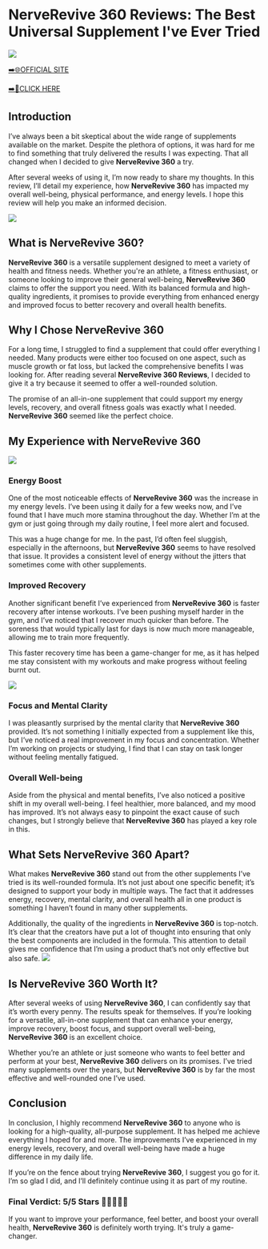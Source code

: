 # NerveRevive 360 Reviews: The Best Universal Supplement I've Ever Tried

[![](https://static.vecteezy.com/system/resources/thumbnails/019/896/014/small/buy-now-gradient-button-with-cart-symbol-buy-now-illustration-png.png)](https://edetoop.top/lander/sugarpreland-1/nerverevive360.html) 

[➡️🌐OFFICIAL SITE](https://edetoop.top/lander/sugarpreland-1/nerverevive360.html) 

[➡️🔗CLICK HERE](https://edetoop.top/lander/sugarpreland-1/nerverevive360.html) 


## Introduction

I’ve always been a bit skeptical about the wide range of supplements available on the market. Despite the plethora of options, it was hard for me to find something that truly delivered the results I was expecting. That all changed when I decided to give **NerveRevive 360** a try.

After several weeks of using it, I’m now ready to share my thoughts. In this review, I’ll detail my experience, how **NerveRevive 360** has impacted my overall well-being, physical performance, and energy levels. I hope this review will help you make an informed decision. 

[![](https://wallpapers.com/images/hd/red-order-now-button-udg4jcj4arvn8b0n-2.png)](https://edetoop.top/lander/sugarpreland-1/nerverevive360.html)  

## What is NerveRevive 360?

**NerveRevive 360** is a versatile supplement designed to meet a variety of health and fitness needs. Whether you're an athlete, a fitness enthusiast, or someone looking to improve their general well-being, **NerveRevive 360** claims to offer the support you need. With its balanced formula and high-quality ingredients, it promises to provide everything from enhanced energy and improved focus to better recovery and overall health benefits.

## Why I Chose NerveRevive 360

For a long time, I struggled to find a supplement that could offer everything I needed. Many products were either too focused on one aspect, such as muscle growth or fat loss, but lacked the comprehensive benefits I was looking for. After reading several **NerveRevive 360 Reviews**, I decided to give it a try because it seemed to offer a well-rounded solution.

The promise of an all-in-one supplement that could support my energy levels, recovery, and overall fitness goals was exactly what I needed. **NerveRevive 360** seemed like the perfect choice.

## My Experience with NerveRevive 360

[![](https://static.vecteezy.com/system/resources/thumbnails/019/896/014/small/buy-now-gradient-button-with-cart-symbol-buy-now-illustration-png.png)](https://edetoop.top/lander/sugarpreland-1/nerverevive360.html)

### Energy Boost

One of the most noticeable effects of **NerveRevive 360** was the increase in my energy levels. I’ve been using it daily for a few weeks now, and I’ve found that I have much more stamina throughout the day. Whether I’m at the gym or just going through my daily routine, I feel more alert and focused.

This was a huge change for me. In the past, I’d often feel sluggish, especially in the afternoons, but **NerveRevive 360** seems to have resolved that issue. It provides a consistent level of energy without the jitters that sometimes come with other supplements.

### Improved Recovery

Another significant benefit I’ve experienced from **NerveRevive 360** is faster recovery after intense workouts. I’ve been pushing myself harder in the gym, and I’ve noticed that I recover much quicker than before. The soreness that would typically last for days is now much more manageable, allowing me to train more frequently.

This faster recovery time has been a game-changer for me, as it has helped me stay consistent with my workouts and make progress without feeling burnt out.

[![](https://wallpapers.com/images/hd/red-order-now-button-udg4jcj4arvn8b0n-2.png)](https://edetoop.top/lander/sugarpreland-1/nerverevive360.html)  

### Focus and Mental Clarity

I was pleasantly surprised by the mental clarity that **NerveRevive 360** provided. It’s not something I initially expected from a supplement like this, but I’ve noticed a real improvement in my focus and concentration. Whether I’m working on projects or studying, I find that I can stay on task longer without feeling mentally fatigued.

### Overall Well-being

Aside from the physical and mental benefits, I’ve also noticed a positive shift in my overall well-being. I feel healthier, more balanced, and my mood has improved. It’s not always easy to pinpoint the exact cause of such changes, but I strongly believe that **NerveRevive 360** has played a key role in this.

## What Sets NerveRevive 360 Apart?

What makes **NerveRevive 360** stand out from the other supplements I’ve tried is its well-rounded formula. It’s not just about one specific benefit; it’s designed to support your body in multiple ways. The fact that it addresses energy, recovery, mental clarity, and overall health all in one product is something I haven’t found in many other supplements.

Additionally, the quality of the ingredients in **NerveRevive 360** is top-notch. It’s clear that the creators have put a lot of thought into ensuring that only the best components are included in the formula. This attention to detail gives me confidence that I’m using a product that’s not only effective but also safe.
[![](https://static.vecteezy.com/system/resources/thumbnails/019/896/014/small/buy-now-gradient-button-with-cart-symbol-buy-now-illustration-png.png)](https://edetoop.top/lander/sugarpreland-1/nerverevive360.html)
## Is NerveRevive 360 Worth It?

After several weeks of using **NerveRevive 360**, I can confidently say that it’s worth every penny. The results speak for themselves. If you’re looking for a versatile, all-in-one supplement that can enhance your energy, improve recovery, boost focus, and support overall well-being, **NerveRevive 360** is an excellent choice.

Whether you’re an athlete or just someone who wants to feel better and perform at your best, **NerveRevive 360** delivers on its promises. I’ve tried many supplements over the years, but **NerveRevive 360** is by far the most effective and well-rounded one I’ve used.

## Conclusion

In conclusion, I highly recommend **NerveRevive 360** to anyone who is looking for a high-quality, all-purpose supplement. It has helped me achieve everything I hoped for and more. The improvements I’ve experienced in my energy levels, recovery, and overall well-being have made a huge difference in my daily life.

If you’re on the fence about trying **NerveRevive 360**, I suggest you go for it. I’m so glad I did, and I’ll definitely continue using it as part of my routine.

### Final Verdict: 5/5 Stars 🌟🌟🌟🌟🌟

If you want to improve your performance, feel better, and boost your overall health, **NerveRevive 360** is definitely worth trying. It's truly a game-changer.
